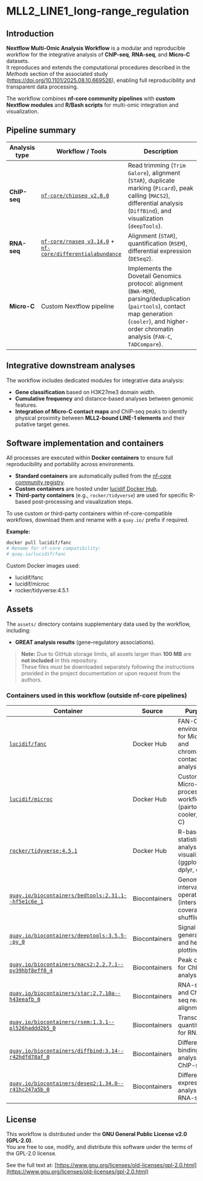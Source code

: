 # MLL2_LINE1_long-range_regulation

## Introduction

**Nextflow Multi-Omic Analysis Workflow** is a modular and reproducible workflow for the integrative analysis of **ChIP-seq**, **RNA-seq**, and **Micro-C** datasets.  
It reproduces and extends the computational procedures described in the *Methods* section of the associated study (https://doi.org/10.1101/2025.08.10.669526), enabling full reproducibility and transparent data processing.

The workflow combines **nf-core community pipelines** with **custom Nextflow modules** and **R/Bash scripts** for multi-omic integration and visualization.

## Pipeline summary

| **Analysis type** | **Workflow / Tools** | **Description** |
|--------------------|----------------------|-----------------|
| **ChIP-seq** | [`nf-core/chipseq v2.0.0`](https://nf-co.re/chipseq) | Read trimming (`Trim Galore`), alignment (`STAR`), duplicate marking (`Picard`), peak calling (`MACS2`), differential analysis (`DiffBind`), and visualization (`deepTools`). |
| **RNA-seq** | [`nf-core/rnaseq v3.14.0`](https://nf-co.re/rnaseq) + [`nf-core/differentialabundance`](https://nf-co.re/differentialabundance) | Alignment (`STAR`), quantification (`RSEM`), differential expression (`DESeq2`). |
| **Micro-C** | Custom Nextflow pipeline | Implements the Dovetail Genomics protocol: alignment (`BWA-MEM`), parsing/deduplication (`pairtools`), contact map generation (`cooler`), and higher-order chromatin analysis (`FAN-C`, `TADCompare`). |

## Integrative downstream analyses

The workflow includes dedicated modules for integrative data analysis:

- **Gene classification** based on H3K27me3 domain width.
- **Cumulative frequency** and distance-based analyses between genomic features.
- **Integration of Micro-C contact maps** and ChIP-seq peaks to identify physical proximity between **MLL2-bound LINE-1 elements** and their putative target genes.

## Software implementation and containers

All processes are executed within **Docker containers** to ensure full reproducibility and portability across environments.

- **Standard containers** are automatically pulled from the [nf-core community registry](https://nf-co.re).  
- **Custom containers** are hosted under [lucidif Docker Hub](https://hub.docker.com/u/lucidif).  
- **Third-party containers** (e.g., `rocker/tidyverse`) are used for specific R-based post-processing and visualization steps.

To use custom or third-party containers within nf-core-compatible workflows, download them and rename with a `quay.io/` prefix if required.

**Example:**
```bash
docker pull lucidif/fanc
# Rename for nf-core compatibility:
# quay.io/lucidif/fanc
```
Custom Docker images used:

- lucidif/fanc
- lucidif/microc
- rocker/tidyverse:4.5.1


## Assets

The `assets/` directory contains supplementary data used by the workflow, including:

- **GREAT analysis results** (gene–regulatory associations).

> **Note:** Due to GitHub storage limits, all assets larger than **100 MB** are **not included** in this repository.  
> These files must be downloaded separately following the instructions provided in the project documentation or upon request from the authors.

### Containers used in this workflow (outside nf-core pipelines)

| **Container** | **Source** | **Purpose** |
|----------------|------------|--------------|
| [`lucidif/fanc`](https://hub.docker.com/r/lucidif/fanc) | Docker Hub | FAN-C environment for Micro-C and chromatin contact map analyses |
| [`lucidif/microc`](https://hub.docker.com/r/lucidif/microc) | Docker Hub | Custom Micro-C processing workflow (pairtools, cooler, FAN-C) |
| [`rocker/tidyverse:4.5.1`](https://hub.docker.com/_/rocker) | Docker Hub | R-based statistical analysis and visualization (ggplot2, dplyr, etc.) |
| [`quay.io/biocontainers/bedtools:2.31.1--hf5e1c6e_1`](https://quay.io/repository/biocontainers/bedtools) | Biocontainers | Genomic interval operations (intersection, coverage, shuffling) |
| [`quay.io/biocontainers/deeptools:3.5.5--py_0`](https://quay.io/repository/biocontainers/deeptools) | Biocontainers | Signal track generation and heatmap plotting |
| [`quay.io/biocontainers/macs2:2.2.7.1--py39hbf8eff0_4`](https://quay.io/repository/biocontainers/macs2) | Biocontainers | Peak calling for ChIP-seq analysis |
| [`quay.io/biocontainers/star:2.7.10a--h43eeafb_0`](https://quay.io/repository/biocontainers/star) | Biocontainers | RNA-seq and ChIP-seq read alignment |
| [`quay.io/biocontainers/rsem:1.3.1--pl526haddd2b5_0`](https://quay.io/repository/biocontainers/rsem) | Biocontainers | Transcript quantification for RNA-seq |
| [`quay.io/biocontainers/diffbind:3.14--r42hdfd78af_0`](https://quay.io/repository/biocontainers/diffbind) | Biocontainers | Differential binding analysis for ChIP-seq |
| [`quay.io/biocontainers/deseq2:1.34.0--r41hc247a5b_0`](https://quay.io/repository/biocontainers/deseq2) | Biocontainers | Differential expression analysis for RNA-seq |

## License

This workflow is distributed under the **GNU General Public License v2.0 (GPL-2.0)**.  
You are free to use, modify, and distribute this software under the terms of the GPL-2.0 license.

See the full text at: [https://www.gnu.org/licenses/old-licenses/gpl-2.0.html](https://www.gnu.org/licenses/old-licenses/gpl-2.0.html)
